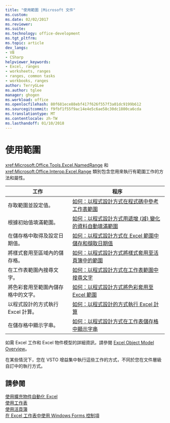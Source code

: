 ```yaml
---
title: "使用範圍 |Microsoft 文件"
ms.custom: 
ms.date: 02/02/2017
ms.reviewer: 
ms.suite: 
ms.technology: office-development
ms.tgt_pltfrm: 
ms.topic: article
dev_langs:
- VB
- CSharp
helpviewer_keywords:
- Excel, ranges
- worksheets, ranges
- ranges, common tasks
- workbooks, ranges
author: TerryGLee
ms.author: tglee
manager: ghogen
ms.workload: office
ms.openlocfilehash: 80f681ece88ebf417f626f557f3a01dc9199b612
ms.sourcegitcommit: f9fbf1f55f9ac14e4e5c6ae58c30dc1800ca6cda
ms.translationtype: MT
ms.contentlocale: zh-TW
ms.lasthandoff: 01/10/2018
---
```

# <a name="working-with-ranges"></a>使用範圍
  <xref:Microsoft.Office.Tools.Excel.NamedRange> 和 <xref:Microsoft.Office.Interop.Excel.Range> 類別包含您用來執行有範圍工作的方法和屬性。  
  
|工作|程序|  
|----------|---------------|  
|存取範圍並設定值。|[如何：以程式設計方式在程式碼中參考工作表範圍](../vsto/how-to-programmatically-refer-to-worksheet-ranges-in-code.md)|  
|根據初始值填滿範圍。|[如何：以程式設計方式用遞增 (減) 變化的資料自動填滿範圍](../vsto/how-to-programmatically-automatically-fill-ranges-with-incrementally-changing-data.md)|  
|在儲存格中取得及設定日期值。|[如何：以程式設計方式在 Excel 範圍中儲存和擷取日期值](../vsto/how-to-programmatically-store-and-retrieve-date-values-in-excel-ranges.md)|  
|將樣式套用至區域內的儲存格。|[如何：以程式設計方式將樣式套用至活頁簿中的範圍](../vsto/how-to-programmatically-apply-styles-to-ranges-in-workbooks.md)|  
|在工作表範圍內搜尋文字。|[如何：以程式設計方式在工作表範圍中搜尋文字](../vsto/how-to-programmatically-search-for-text-in-worksheet-ranges.md)|  
|將色彩套用至範圍內儲存格中的文字。|[如何：以程式設計方式將色彩套用至 Excel 範圍](../vsto/how-to-programmatically-apply-color-to-excel-ranges.md)|  
|以程式設計的方式執行 Excel 計算。|[如何：以程式設計的方式執行 Excel 計算](../vsto/how-to-programmatically-run-excel-calculations-programmatically.md)|  
|在儲存格中顯示字串。|[如何：以程式設計方式在工作表儲存格中顯示字串](../vsto/how-to-programmatically-display-a-string-in-a-worksheet-cell.md)|  
  
 如需 Excel 工作和 Excel 物件模型的詳細資訊，請參閱 [Excel Object Model Overview](../vsto/excel-object-model-overview.md)。  
  
 在某些情況下，您在 VSTO 增益集中執行這些工作的方式，不同於您在文件層級自訂中的執行方式。  
  
## <a name="see-also"></a>請參閱  
 [使用擴充物件自動化 Excel](../vsto/automating-excel-by-using-extended-objects.md)   
 [使用工作表](../vsto/working-with-worksheets.md)   
 [使用活頁簿](../vsto/working-with-workbooks.md)   
 [在 Excel 工作表中使用 Windows Forms 控制項](../vsto/using-windows-forms-controls-on-excel-worksheets.md)  
  
  